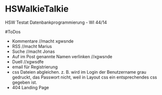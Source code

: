# HSWalkieTalkie
HSW Testat Datenbankprogrammierung - WI 44/14

#ToDos
* Kommentare //macht xgwsnde
* RSS        //macht Marius
* Suche      //macht Jonas
* Auf im Post genannte Namen verlinken //xgwsnde
* Duell      //xgwsdfe
* email für Registrierung
* css Dateien abgleichen. z. B. wird im Login der Benutzername grau gedruckt, das Passwort nicht, weil in Layout css ein entsprechendes css gegeben ist.
* 404 Landing Page
